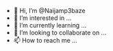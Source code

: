 - 👋 Hi, I’m @Naijamp3baze
- 👀 I’m interested in ...
- 🌱 I’m currently learning ...
- 💞️ I’m looking to collaborate on ...
- 📫 How to reach me ...

<!---
Naijamp3baze/Naijamp3baze is a ✨ special ✨ repository because its `README.md` (this file) appears on your GitHub profile.
You can click the Preview link to take a look at your changes.
--->
